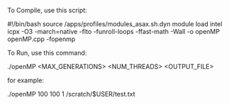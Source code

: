 To Compile, use this script:

#!/bin/bash
source /apps/profiles/modules_asax.sh.dyn
module load intel
icpx -O3 -march=native -flto -funroll-loops -ffast-math -Wall -o openMP openMP.cpp -fopenmp

To Run, use this command:

./openMP <SIZE> <MAX_GENERATIONS> <NUM_THREADS> <OUTPUT_FILE>

for example:

./openMP 100 100 1 /scratch/$USER/test.txt
